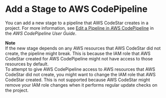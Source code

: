 # Add a Stage to AWS CodePipeline<a name="how-to-change-project-codepipeline"></a>

You can add a new stage to a pipeline that AWS CodeStar creates in a project\. For more information, see [Edit a Pipeline in AWS CodePipeline](https://docs.aws.amazon.com/codepipeline/latest/userguide/pipelines-edit.html) in the *AWS CodePipeline User Guide*\.

**Note**  
If the new stage depends on any AWS resources that AWS CodeStar did not create, the pipeline might break\. This is because the IAM role that AWS CodeStar created for AWS CodePipeline might not have access to those resources by default\.   
To attempt to give AWS CodePipeline access to AWS resources that AWS CodeStar did not create, you might want to change the IAM role that AWS CodeStar created\. This is not supported because AWS CodeStar might remove your IAM role changes when it performs regular update checks on the project\.